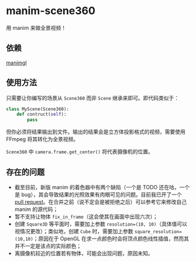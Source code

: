 # manim-scene360
用 manim 来做全景视频！

## 依赖
[manimgl](https://github.com/3b1b/manim)

## 使用方法
只需要让你编写的场景从 `Scene360` 而非 `Scene` 继承来即可。即代码类似于：

```python
class MyScene(Scene360):
    def contruct(self):
        pass
```

但你必须将结果输出到文件。输出的结果会是立方体投影格式的视频，需要使用 FFmpeg 将其转化为全景视频。

`Scene360` 中 `camera.frame.get_center()` 将代表摄像机的位置。

## 存在的问题
- 截至目前，新版 manim 的着色器中有两个缺陷（一个是 TODO 还在咕，一个是 bug），其会导致结果的光照效果有肉眼可见的问题。目前我已开了一个 [pull request](https://github.com/3b1b/manim/pull/1530)。在合并之前（说不定会是被拒绝之后）可以参考它来修改自己 manim 的源代码；
- 暂不支持让物体 `fix_in_frame`（这会使其在画面中出现六次）；
- 创建 `Square3D` 等平面时，需要加上参数 `resolution=(10, 10)`（具体值可以视情况更改）；类似地，创建 `Cube` 时，需要加上参数 `square_resolution=(10,10)`；原因在于 OpenGL 在求一点颜色时会将顶点颜色线性插值，然而其并不一定是该点的实际颜色；
- 离摄像机较近的位置若有物体，可能会出现问题，原因未知。
